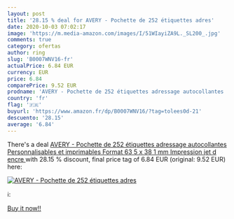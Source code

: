 ```yaml
---
layout: post
title: '28.15 % deal for AVERY - Pochette de 252 étiquettes adres'
date: 2020-10-03 07:02:17
image: 'https://m.media-amazon.com/images/I/51WIayiZA9L._SL200_.jpg'
comments: true
category: ofertas
author: ring
slug: 'B0007WNV16-fr'
actualPrice: 6.84 EUR
currency: EUR
price: 6.84
comparePrice: 9.52 EUR
prodname: 'AVERY - Pochette de 252 étiquettes adressage autocollantes  Personnalisables et imprimables  Format 63 5 x 38 1 mm  Impression jet d encre '
country: 'fr'
flag: '🇫🇷'
buyurl: 'https://www.amazon.fr/dp/B0007WNV16/?tag=tolees0d-21'
descuento: '28.15'
average: '6.84'
---
```


There's a deal [AVERY - Pochette de 252 étiquettes adressage autocollantes  Personnalisables et imprimables  Format 63 5 x 38 1 mm  Impression jet d encre ](https://www.amazon.fr/dp/B0007WNV16/?tag=tolees0d-21)  with  28.15 % discount, final price tag of  6.84 EUR (original: 9.52 EUR) here:

[![AVERY - Pochette de 252 étiquettes adres](https://m.media-amazon.com/images/I/51WIayiZA9L._SL200_.jpg)](https://www.amazon.fr/dp/B0007WNV16/?tag=tolees0d-21)

ℹ️:


[Buy it now!!](https://www.amazon.fr/dp/B0007WNV16/?tag=tolees0d-21)
